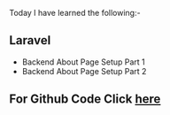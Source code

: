 Today I have learned the following:-

## Laravel
- Backend About Page Setup Part 1
- Backend About Page Setup Part 2

## For Github Code Click [here]()
